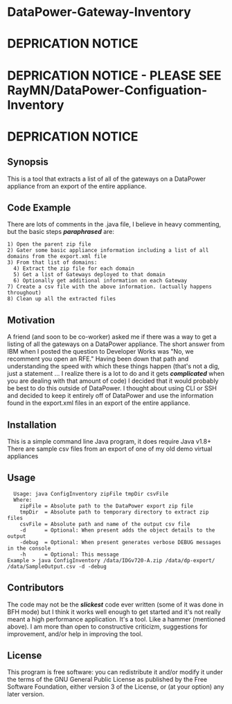 # DataPower-Gateway-Inventory
# DEPRICATION NOTICE 
# DEPRICATION NOTICE - PLEASE SEE RayMN/DataPower-Configuation-Inventory
# DEPRICATION NOTICE 

## Synopsis
This is a tool that extracts a list of all of the gateways on a DataPower appliance from an export of the entire appliance.

## Code Example
There are lots of comments in the .java file, I believe in heavy commenting, but the basic steps ***paraphrased*** are:
```
1) Open the parent zip file
2) Gater some basic appliance information including a list of all domains from the export.xml file
3) From that list of domains:
  4) Extract the zip file for each domain
  5) Get a list of Gateways deployed to that domain
  6) Optionally get additional information on each Gateway
7) Create a csv file with the above information. (actually happens throughout)
8) Clean up all the extracted files
```
## Motivation
A friend (and soon to be co-worker) asked me if there was a way to get a listing of all the gateways on a DataPower appliance. The short answer from IBM when I posted the question to Developer Works was "No, we recomment you open an RFE." Having been down that path and understanding the speed with which these things happen (that's not a dig, just a statement ... I realize there is a lot to do and it gets ***complicated*** when you are dealing with that amount of code) I decided that it would probably be best to do this outside of DataPower. I thought about using CLI or SSH and decided to keep it entirely off of DataPower and use the information found in the export.xml files in an export of the entire appliance.

## Installation
This is a simple command line Java program, it does require Java v1.8+
There are sample csv files from an export of one of my old demo virtual appliances

## Usage
```
  Usage: java ConfigInventory zipFile tmpDir csvFile
  Where:
    zipFile = Absolute path to the DataPower export zip file
    tmpDir  = Absolute path to temporary directory to extract zip files
    csvFile = Absolute path and name of the output csv file
    -d      = Optional: When present adds the object details to the output
    -debug  = Optional: When present generates verbose DEBUG messages in the console
    -h      = Optional: This message
Example > java ConfigInventory /data/IDGv720-A.zip /data/dp-export/ /data/SampleOutput.csv -d -debug
```
## Contributors
The code may not be the ***slickest*** code ever written (some of it was done in BFH mode) but I think it works well enough to get started and it's not really meant a high performance application. It's a tool. Like a hammer (mentioned above). I am more than open to constructive criticizm, suggestions for improvement, and/or help in improving the tool.

## License
This program is free software: you can redistribute it and/or modify it under the terms of the GNU General Public License as published by the Free Software Foundation, either version 3 of the License, or (at your option) any later version.
